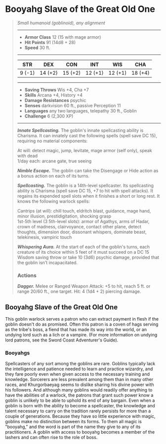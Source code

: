 # Booyahg Slave of the Great Old One
>*Small humanoid (goblinoid), any alignment*
>___
>- **Armor Class** 12 (15 with mage armor)
>- **Hit Points** 91 (14d8 + 28)
>- **Speed** 30 ft.
>___
>|STR|DEX|CON|INT|WIS|CHA|
>|:---:|:---:|:---:|:---:|:---:|:---:|
>|9 (-1)|14 (+2)|15 (+2)|12 (+1)|12 (+1)|18 (+4)|
>___
>- **Saving Throws** Wis +4, Cha +7
>- **Skills** Arcana +4, History +4
>- **Damage Resistances** psychic
>- **Senses** darkvision 60 ft., passive Perception 11
>- **Languages** any two languages, telepathy 30 ft., Goblin
>- **Challenge** 6 (2,300 XP)
>___
>***Innate Spellcasting.*** The goblin's innate spellcasting ability is Charisma. It can innately cast the following spells (spell save DC 15), requiring no material components:  
>
>At will: detect magic, jump, levitate, mage armor (self only), speak with dead  
>1/day each: arcane gate, true seeing  
>
>
>***Nimble Escape.*** The goblin can take the Disengage or Hide action as a bonus action on each of its turns.  
>
>***Spellcasting.*** The goblin is a 14th-level spellcaster. Its spellcasting ability is Charisma (spell save DC 15, +7 to hit with spell attacks). It regains its expended spell slots when it finishes a short or long rest. It knows the following warlock spells:  
>
>Cantrips (at will): chill touch, eldritch blast, guidance, mage hand, minor illusion, prestidigitation, shocking grasp  
>1st-5th level (3 5th-level slots): armor of Agathys, arms of Hadar, crown of madness, clairvoyance, contact other plane, detect thoughts, dimension door, dissonant whispers, dominate beast, telekinesis, vampiric touch  
>
>
>***Whispering Aura.*** At the start of each of the goblin's turns, each creature of its choice within 5 feet of it must succeed on a DC 15 Wisdom saving throw or take 10 (3d6) psychic damage, provided that the goblin isn't incapacitated.  
>
>### Actions
>***Dagger.*** Melee  or Ranged Weapon Attack: +5 to hit, reach 5 ft. or range 20/60 ft., one target. Hit: 4 (1d4 + 2) piercing damage.
## Booyahg Slave of the Great Old One
This goblin warlock serves a patron who can extract payment in flesh if the goblin doesn't do as promised. Often this patron is a coven of hags serving as the tribe's boss, a fiend that has made its way into the world, or an undying lord such as a lich or a vampire. (For more information on undying lord patrons, see the Sword Coast Adventurer's Guide).
### Booyahgs
Spellcasters of any sort among the goblins are rare. Goblins typically lack the intelligence and patience needed to learn and practice wizardry, and they fare poorly even when given access to the necessary training and knowledge. Sorcerers are less prevalent among them than in many other races, and Khurgorbaeyag seems to dislike sharing his divine power with his followers. And although many goblins would readily offer anything to have the abilities of a warlock, the patrons that grant such power know a goblin is unlikely to be able to uphold its end of any bargain.
Even when a goblin is born with the ability to become a spellcaster, the knowledge and talent necessary to carry on the tradition rarely persists for more than a couple of generations. Because they have so little experience with magic, goblins make no distinction between its forms. To them all magic is "booyahg," and the word is part of the name they give to any of its practitioners.
A goblin with access to booyahg becomes a member of the lashers and can often rise to the role of boss.